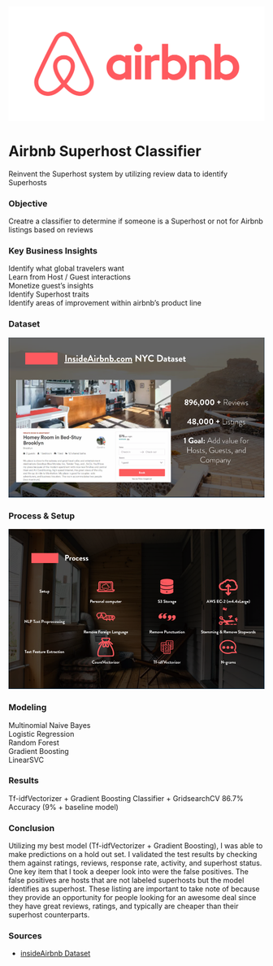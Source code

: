 ![Airbnb](images/airbnblogo.png)


# Airbnb Superhost Classifier
Reinvent the Superhost system by utilizing review data to identify Superhosts

### Objective

Creatre a classifier to determine if someone is a Superhost or not for Airbnb listings based on reviews

### Key Business Insights
 
Identify what global travelers want  
Learn from Host / Guest interactions  
Monetize guest’s insights  
Identify Superhost traits  
Identify areas of improvement within airbnb’s product line

### Dataset

![dataset](images/dataset_info.png)

### Process & Setup

![process](images/setup_process.png)


### Modeling

Multinomial Naive Bayes  
Logistic Regression  
Random Forest  
Gradient Boosting  
LinearSVC  


### Results

Tf-idfVectorizer + Gradient Boosting Classifier + GridsearchCV 
86.7% Accuracy (9% + baseline model)


### Conclusion

Utilizing my best model (Tf-idfVectorizer + Gradient Boosting), I was able to make predictions on a hold out set. I validated the test results by checking them against ratings, reviews, response rate, activity, and superhost status. One key item that I took a deeper look into were the false positives. The false positives are hosts that are not labeled superhosts but the model identifies as superhost. These listing are important to take note of because they provide an opportunity for people looking for an awesome deal since they have great reviews, ratings, and typically are cheaper than their superhost counterparts. 


### Sources


* [insideAirbnb Dataset](http://insideairbnb.com/)
